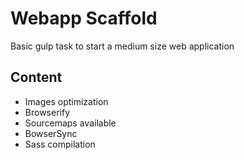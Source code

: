 # Webapp Scaffold

Basic gulp task to start a medium size web application

## Content
* Images optimization
* Browserify
* Sourcemaps available
* BowserSync
* Sass compilation
